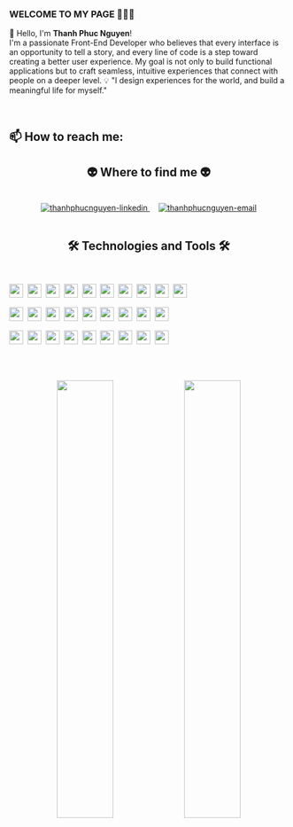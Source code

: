 ### WELCOME TO MY PAGE 👋👋👋

🚀 Hello, I'm  **Thanh Phuc Nguyen**!  
I'm a passionate Front-End Developer who believes that every interface is an opportunity to tell a story, and every line of code is a step toward creating a better user experience. My goal is not only to build functional applications but to craft seamless, intuitive experiences that connect with people on a deeper level.
💡 "I design experiences for the world, and build a meaningful life for myself."

<br>

## 📫 How to reach me: 

<h2 align="center">👽 Where to find me 👽</h2>
<br>

<div align="center">
  <a href="https://www.linkedin.com/in/thanhphucnguyen1810/" target="blank">
    <img src="https://img.icons8.com/bubbles/100/000000/linkedin.png" alt="thanhphucnguyen-linkedin" />
  </a>
  &nbsp;&nbsp;&nbsp;
  <a href="mailto:thanhphucnguyen54@gmail.com" target="top">
    <img src="https://img.icons8.com/bubbles/100/000000/apple-mail.png" alt="thanhphucnguyen-email" />
  </a>
</div>

<br>

<h2 align="center">🛠 Technologies and Tools 🛠</h2><br>

<!-- Frontend -->
<span><img src="https://img.shields.io/badge/HTML5-282C34?logo=html5&logoColor=E34F26" height="25"/></span>&nbsp;
<span><img src="https://img.shields.io/badge/CSS3-282C34?logo=css3&logoColor=1572B6" height="25"/></span>&nbsp;
<span><img src="https://img.shields.io/badge/Tailwind%20CSS-282C34?logo=tailwind-css&logoColor=38B2AC" height="25"/></span>&nbsp;
<span><img src="https://img.shields.io/badge/Sass-282C34?logo=sass&logoColor=CC6699" height="25"/></span>&nbsp;
<span><img src="https://img.shields.io/badge/Bootstrap-282C34?logo=bootstrap&logoColor=7952B3" height="25"/></span>&nbsp;
<span><img src="https://img.shields.io/badge/ReactJS-282C34?logo=react&logoColor=61DAFB" height="25"/></span>&nbsp;
<span><img src="https://img.shields.io/badge/Angular-282C34?logo=angular&logoColor=DD0031" height="25"/></span>&nbsp;
<span><img src="https://img.shields.io/badge/Redux-282C34?logo=redux&logoColor=764ABC" height="25"/></span>&nbsp;
<span><img src="https://img.shields.io/badge/JavaScript-282C34?logo=javascript&logoColor=F7DF1E" height="25"/></span>&nbsp;
<span><img src="https://img.shields.io/badge/TypeScript-282C34?logo=typescript&logoColor=3178C6" height="25"/></span>&nbsp;

<!-- Backend -->
<span><img src="https://img.shields.io/badge/Node.js-282C34?logo=node.js&logoColor=00F200" height="25"/></span>&nbsp;
<span><img src="https://img.shields.io/badge/Express-282C34?logo=express&logoColor=FFFFFF" height="25"/></span>&nbsp;
<span><img src="https://img.shields.io/badge/Laravel-282C34?logo=laravel&logoColor=FF2D20" height="25"/></span>&nbsp;
<span><img src="https://img.shields.io/badge/Spring%20Boot-282C34?logo=spring-boot&logoColor=6DB33F" height="25"/></span>&nbsp;
<span><img src="https://img.shields.io/badge/Django-282C34?logo=django&logoColor=092E20" height="25"/></span>&nbsp;
<span><img src="https://img.shields.io/badge/MongoDB-282C34?logo=mongodb&logoColor=47A248" height="25"/></span>&nbsp;
<span><img src="https://img.shields.io/badge/MySQL-282C34?logo=mysql&logoColor=4479A1" height="25"/></span>&nbsp;
<span><img src="https://img.shields.io/badge/PostgreSQL-282C34?logo=postgresql&logoColor=336791" height="25"/></span>&nbsp;
<span><img src="https://img.shields.io/badge/Firebase-282C34?logo=firebase&logoColor=FFCA28" height="25"/></span>&nbsp;

<!-- Tools -->
<span><img src="https://img.shields.io/badge/git-282C34?logo=git&logoColor=F05032" height="25"/></span>&nbsp;
<span><img src="https://img.shields.io/badge/VS%20Code-282C34?logo=visual-studio-code&logoColor=007ACC" height="25"/></span>&nbsp;
<span><img src="https://img.shields.io/badge/ESLint-282C34?logo=eslint&logoColor=4B32C3" height="25"/></span>&nbsp;
<span><img src="https://img.shields.io/badge/WordPress-282C34?logo=wordpress&logoColor=21759B" height="25"/></span>&nbsp;
<span><img src="https://img.shields.io/badge/Figma-282C34?logo=figma&logoColor=F24E1E" height="25"/></span>&nbsp;
<span><img src="https://img.shields.io/badge/Postman-282C34?logo=postman&logoColor=FF6C37" height="25"/></span>&nbsp;
<span><img src="https://img.shields.io/badge/Docker-282C34?logo=docker&logoColor=2496ED" height="25"/></span>&nbsp;
<span><img src="https://img.shields.io/badge/JWT-282C34?logo=jsonwebtokens&logoColor=000000" height="25"/></span>&nbsp;
<span><img src="https://img.shields.io/badge/GraphQL-282C34?logo=graphql&logoColor=E10098" height="25"/></span>&nbsp;

<br/><br/>

<!-- GitHub Stats -->
<p align="center">
  <img src="https://github-readme-stats.vercel.app/api?username=thanhphucnguyen-dev&show_icons=true&theme=tokyonight&hide=contribs,prs,issues" width="45%"/>
  <img src="https://github-readme-stats.vercel.app/api/top-langs/?username=thanhphucnguyen-dev&layout=compact&theme=tokyonight" width="45%"/>
</p>
